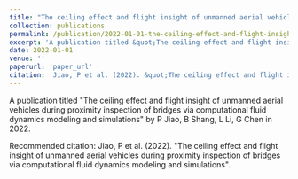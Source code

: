 ```yaml
---
title: "The ceiling effect and flight insight of unmanned aerial vehicles during proximity inspection of bridges via computational fluid dynamics modeling and simulations"
collection: publications
permalink: /publication/2022-01-01-the-ceiling-effect-and-flight-insight-of-unmanned-aerial
excerpt: 'A publication titled &quot;The ceiling effect and flight insight of unmanned aerial vehicles during proximity inspection of bridges via computational fluid dynamics modeling and simulations&quot; by P Jiao, B Shang, L Li, G Chen in 2022.'
date: 2022-01-01
venue: ''
paperurl: 'paper_url'
citation: 'Jiao, P et al. (2022). &quot;The ceiling effect and flight insight of unmanned aerial vehicles during proximity inspection of bridges via computational fluid dynamics modeling and simulations&quot;.'
---
```



A publication titled &quot;The ceiling effect and flight insight of unmanned aerial vehicles during proximity inspection of bridges via computational fluid dynamics modeling and simulations&quot; by P Jiao, B Shang, L Li, G Chen in 2022.

Recommended citation: Jiao, P et al. (2022). "The ceiling effect and flight insight of unmanned aerial vehicles during proximity inspection of bridges via computational fluid dynamics modeling and simulations".
